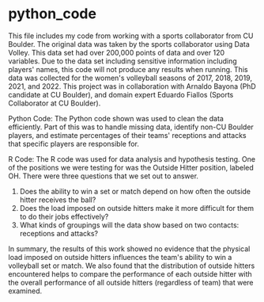 # python_code
This file includes my code from working with a sports collaborator from CU Boulder. The original data was taken by the sports collaborator using Data Volley. This data set had over 200,000 points of data and over 120 variables. Due to the data set including sensitive information including players' names, this code will not produce any results when running. This data was collected for the women's volleyball seasons of 2017, 2018, 2019, 2021, and 2022.
This project was in collaboration with Arnaldo Bayona (PhD candidate at CU Boulder), and domain expert Eduardo Fiallos (Sports Collaborator at CU Boulder).

Python Code:
The Python code shown was used to clean the data efficiently. Part of this was to handle missing data, identify non-CU Boulder players, and estimate percentages of their teams' receptions and attacks that specific players are responsible for.

R Code:
The R code was used for data analysis and hypothesis testing. One of the positions we were testing for was the Outside Hitter position, labeled OH. There were three questions that we set out to answer.
1. Does the ability to win a set or match depend on how often the outside hitter receives the ball?
2. Does the load imposed on outside hitters make it more difficult for them to do their jobs effectively?
3. What kinds of groupings will the data show based on two contacts: receptions and attacks?


In summary, the results of this work showed no evidence that the physical load imposed on outside hitters influences the team's ability to win a volleyball set or match. We also found that the distribution of outside hitters encountered helps to compare the performance of each outside hitter with the overall performance of all outside hitters (regardless of team) that were examined. 
